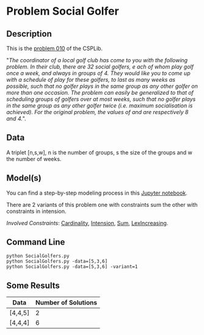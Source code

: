 
# Problem Social Golfer

## Description
This is the [problem 010](https://www.csplib.org/Problems/prob010/) of the CSPLib.

"*The coordinator of a local golf club has come to you with the following problem. In their club, there are 32 social golfers, e
ach of whom play golf once a week, and always in groups of 4. They would like you to come up with a schedule of play for these golfers, 
to last as many weeks as possible, such that no golfer plays in the same group as any other golfer on more than one occasion.
The problem can easily be generalized to that of scheduling groups of golfers over at most weeks, such 
that no golfer plays in the same group as any other golfer twice (i.e. maximum socialisation is achieved). 
For the original problem, the values of and are respectively 8 and 4.*".





## Data
A triplet \[n,s,w], n is the number of groups, s the size of the groups and w the number of weeks.

## Model(s)


You can  find a step-by-step modeling process in this [Jupyter notebook](https://pycsp.org/documentation/models/CSP/SocialGolfers/).

There are 2 variants of this problem one with constraints sum the other with constraints in intension.

*Involved Constraints*: [Cardinality](https://pycsp.org/documentation/constraints/Cardinality/),
[Intension](https://pycsp.org/documentation/constraints/Intension/), [Sum](https://pycsp.org/documentation/constraints/Sum/), [LexIncreasing](https://pycsp.org/documentation/constraints/LexIncreasing/).



## Command Line

```shell
python SocialGolfers.py
python SocialGolfers.py -data=[5,3,6]
python SocialGolfers.py -data=[5,3,6] -variant=1
 ```

## Some Results


| Data     | Number of Solutions |
|----------|---------------------|
| \[4,4,5] | 2                   |
| \[4,4,4] | 6                   |
